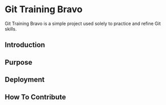 # Git Training Bravo

Git Training Bravo is a simple project used solely to practice and refine Git skills.

## Introduction

## Purpose

## Deployment

## How To Contribute
